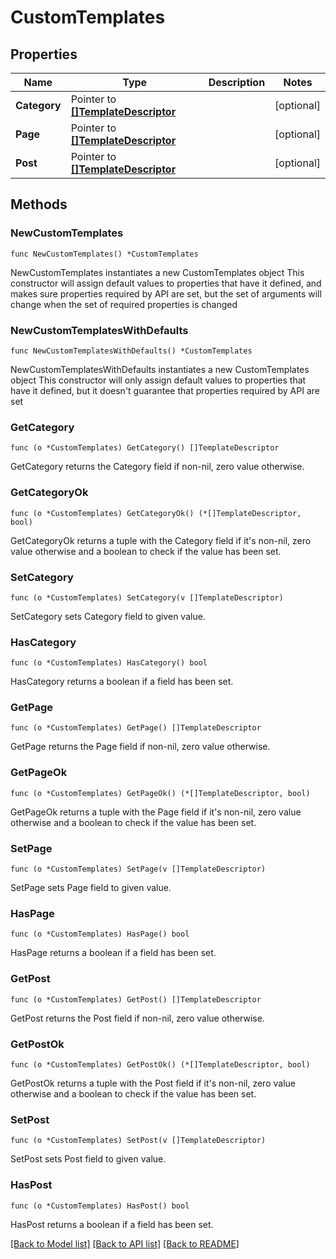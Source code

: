 # CustomTemplates

## Properties

Name | Type | Description | Notes
------------ | ------------- | ------------- | -------------
**Category** | Pointer to [**[]TemplateDescriptor**](TemplateDescriptor.md) |  | [optional] 
**Page** | Pointer to [**[]TemplateDescriptor**](TemplateDescriptor.md) |  | [optional] 
**Post** | Pointer to [**[]TemplateDescriptor**](TemplateDescriptor.md) |  | [optional] 

## Methods

### NewCustomTemplates

`func NewCustomTemplates() *CustomTemplates`

NewCustomTemplates instantiates a new CustomTemplates object
This constructor will assign default values to properties that have it defined,
and makes sure properties required by API are set, but the set of arguments
will change when the set of required properties is changed

### NewCustomTemplatesWithDefaults

`func NewCustomTemplatesWithDefaults() *CustomTemplates`

NewCustomTemplatesWithDefaults instantiates a new CustomTemplates object
This constructor will only assign default values to properties that have it defined,
but it doesn't guarantee that properties required by API are set

### GetCategory

`func (o *CustomTemplates) GetCategory() []TemplateDescriptor`

GetCategory returns the Category field if non-nil, zero value otherwise.

### GetCategoryOk

`func (o *CustomTemplates) GetCategoryOk() (*[]TemplateDescriptor, bool)`

GetCategoryOk returns a tuple with the Category field if it's non-nil, zero value otherwise
and a boolean to check if the value has been set.

### SetCategory

`func (o *CustomTemplates) SetCategory(v []TemplateDescriptor)`

SetCategory sets Category field to given value.

### HasCategory

`func (o *CustomTemplates) HasCategory() bool`

HasCategory returns a boolean if a field has been set.

### GetPage

`func (o *CustomTemplates) GetPage() []TemplateDescriptor`

GetPage returns the Page field if non-nil, zero value otherwise.

### GetPageOk

`func (o *CustomTemplates) GetPageOk() (*[]TemplateDescriptor, bool)`

GetPageOk returns a tuple with the Page field if it's non-nil, zero value otherwise
and a boolean to check if the value has been set.

### SetPage

`func (o *CustomTemplates) SetPage(v []TemplateDescriptor)`

SetPage sets Page field to given value.

### HasPage

`func (o *CustomTemplates) HasPage() bool`

HasPage returns a boolean if a field has been set.

### GetPost

`func (o *CustomTemplates) GetPost() []TemplateDescriptor`

GetPost returns the Post field if non-nil, zero value otherwise.

### GetPostOk

`func (o *CustomTemplates) GetPostOk() (*[]TemplateDescriptor, bool)`

GetPostOk returns a tuple with the Post field if it's non-nil, zero value otherwise
and a boolean to check if the value has been set.

### SetPost

`func (o *CustomTemplates) SetPost(v []TemplateDescriptor)`

SetPost sets Post field to given value.

### HasPost

`func (o *CustomTemplates) HasPost() bool`

HasPost returns a boolean if a field has been set.


[[Back to Model list]](../README.md#documentation-for-models) [[Back to API list]](../README.md#documentation-for-api-endpoints) [[Back to README]](../README.md)


